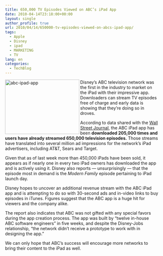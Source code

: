 ```yaml
---
title: 650,000 TV Episodes Viewed on ABC’s iPad App
date: 2010-04-14T23:18:00+00:00
layout: single
author_profile: true
url: 2010/04/14/650000-tv-episodes-viewed-on-abcs-ipad-app/
tags:
  - Apple
  - Disney
  - ipad
  - MARKETING
  - TV
lang: en
categories: 
  - TechBlog
---
```

[<img title="abc-ipad-app" border="0" alt="abc-ipad-app" align="left" src="http://lh4.ggpht.com/_vaUVXcmC3OI/S8ZGLhTjd-I/AAAAAAAAB9g/HiglodUf-Nk/abc-ipad-app_thumb%5B1%5D.jpg?imgmax=800" width="244" height="179" />](http://lh4.ggpht.com/_vaUVXcmC3OI/S8ZGJkmTy0I/AAAAAAAAB9c/FR1mlCFYlSU/s1600-h/abc-ipad-app%5B3%5D.jpg) Disney’s ABC television network was the first in the industry to market on the iPad with their impressive app. Downloaders can stream TV episodes free of charge and early data is showing that they’re doing so in droves. 

According to data shared with the [Wall Street Journal](http://blogs.wsj.com/digits/2010/04/13/abc-sees-success-in-ipad-app/), the ABC iPad app has been **downloaded 205,000 times and users have already streamed 650,000 television episodes.** Those streams have translated into several million ad impressions for the network’s iPad advertisers, including AT&T, Sears and Target. 

Given that as of last week more than 450,000 iPads have been sold, it appears as if nearly one in every two iPad owners has downloaded the app and is actively using it. Disney also reports — unsurprisingly — that the episode most in demand is the _Modern Family_ episode pertaining to iPad launch day. 

Disney hopes to uncover an additional revenue stream with the ABC iPad app and is attempting to do so with 30-second ads and in-video links to buy episodes in iTunes. Figures suggest that the ABC app is a huge hit for viewers and the company alike. 

The report also indicates that ABC was not gifted with any special favors during the app creation process. The app was built by “twelve in-house ABC software engineers” in five weeks, and despite the Disney-Jobs relationship, “the network didn’t receive a prototype to work with in designing the app.” 

We can only hope that ABC’s success will encourage more networks to bring their content to the iPad as well.